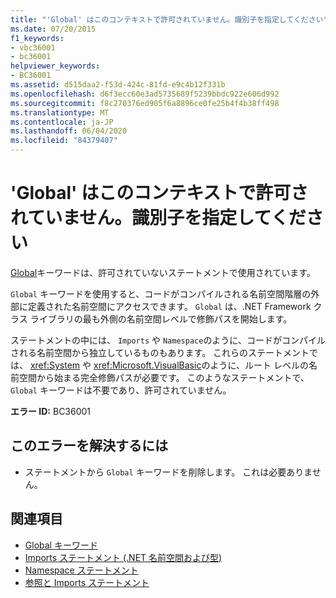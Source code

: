 ```yaml
---
title: "'Global' はこのコンテキストで許可されていません。識別子を指定してください"
ms.date: 07/20/2015
f1_keywords:
- vbc36001
- bc36001
helpviewer_keywords:
- BC36001
ms.assetid: d515daa2-f53d-424c-81fd-e9c4b12f331b
ms.openlocfilehash: d6f3ecc60e3ad5735689f5239bbdc922e606d992
ms.sourcegitcommit: f8c270376ed905f6a8896ce0fe25b4f4b38ff498
ms.translationtype: MT
ms.contentlocale: ja-JP
ms.lasthandoff: 06/04/2020
ms.locfileid: "84379407"
---
```

# <a name="global-not-allowed-in-this-context-identifier-expected"></a>'Global' はこのコンテキストで許可されていません。識別子を指定してください
[Global](../programming-guide/program-structure/namespaces.md#global-keyword-in-fully-qualified-names)キーワードは、許可されていないステートメントで使用されています。  
  
 `Global` キーワードを使用すると、コードがコンパイルされる名前空間階層の外部に定義された名前空間にアクセスできます。 `Global` は、.NET Framework クラス ライブラリの最も外側の名前空間レベルで修飾パスを開始します。  
  
 ステートメントの中には、 `Imports` や `Namespace`のように、コードがコンパイルされる名前空間から独立しているものもあります。 これらのステートメントでは、 <xref:System> や <xref:Microsoft.VisualBasic>のように、ルート レベルの名前空間から始まる完全修飾パスが必要です。 このようなステートメントで、 `Global` キーワードは不要であり、許可されていません。  
  
 **エラー ID:** BC36001  
  
## <a name="to-correct-this-error"></a>このエラーを解決するには  
  
- ステートメントから `Global` キーワードを削除します。 これは必要ありません。  
  
## <a name="see-also"></a>関連項目

- [Global キーワード](../programming-guide/program-structure/namespaces.md#global-keyword-in-fully-qualified-names)
- [Imports ステートメント (.NET 名前空間および型)](../language-reference/statements/imports-statement-net-namespace-and-type.md)
- [Namespace ステートメント](../language-reference/statements/namespace-statement.md)
- [参照と Imports ステートメント](../programming-guide/program-structure/references-and-the-imports-statement.md)
